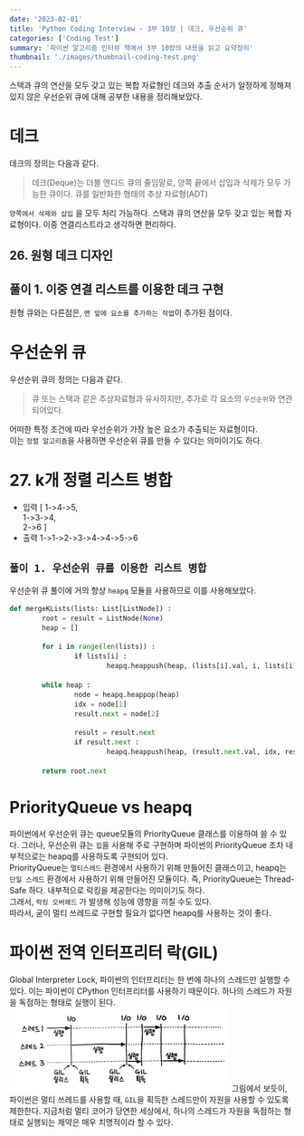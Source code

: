 ```yaml
---
date: '2023-02-01'
title: 'Python Coding Interview - 3부 10장 | 데크, 우선순위 큐'
categories: ['Coding Test']
summary: '파이썬 알고리즘 인터뷰 책에서 3부 10장의 내용을 읽고 요약정리'
thumbnail: './images/thumbnail-coding-test.png'
---
```


스택과 큐의 연산을 모두 갖고 있는 복합 자료형인 데크와 추출 순서가 일정하게 정해져 있지 않은 우선순위 큐에 대해 공부한 내용을 정리해보았다.

# 데크
데크의 정의는 다음과 같다.
> 데크(Deque)는 더블 엔디드 큐의 줄임말로, 양쪽 끝에서 삽입과 삭제가 모두 가능한 큐이다. 큐를 일반화한 형태의 추상 자료형(ADT)

`양쪽에서 삭제와 삽입` 을 모두 처리 가능하다. 스택과 큐의 연산을 모두 갖고 있는 복합 자료형이다. 이중 연결리스트라고 생각하면 편리하다.  

## 26. 원형 데크 디자인
## 풀이 1. 이중 연결 리스트를 이용한 데크 구현
원형 큐와는 다른점은, `맨 앞에 요소를 추가하는 작업`이 추가된 점이다.

# 우선순위 큐
우선순위 큐의 정의는 다음과 같다.
> 큐 또는 스택과 같은 추상자료형과 유사하지만, 추가로 각 요소의 `우선순위`와 연관되어있다.

어떠한 특정 조건에 따라 우선순위가 가장 높은 요소가 추출되는 자료형이다.  
이는 `정렬 알고리즘`을 사용하면 우선순위 큐를 만들 수 있다는 의미이기도 하다.

# 27. k개 정렬 리스트 병합
- 입력
[
	1->4->5,  
	1->3->4,  
	2->6
]
- 출력
1->1->2->3->4->4->5->6
## `풀이 1. 우선순위 큐를 이용한 리스트 병합`
우선순위 큐 풀이에 거의 항상 `heapq` 모듈을 사용하므로 이를 사용해보았다.
```py
def mergeKLists(lists: List[ListNode]) :
		root = result = ListNode(None)
		heap = []

		for i in range(len(lists)) :
				if lists[i] :
						heapq.heappush(heap, (lists[i].val, i, lists[i]))

		while heap :
				node = heapq.heappop(heap)
				idx = node[1]
				result.next = node[2]

				result = result.next
				if result.next :
						heapq.heappush(heap, (result.next.val, idx, result.next))

		return root.next
```

# PriorityQueue vs heapq
파이썬에서 우선순위 큐는 queue모듈의 PriorityQueue 클래스를 이용하여 쓸 수 있다.
그러나, 우선순위 큐는 `힙`을 사용해 주로 구현하며 파이썬의 PriorityQueue 조차 내부적으로는 heapq를 사용하도록 구현되어 있다.   
PriorityQueue는 `멀티스레드` 환경에서 사용하기 위해 만들어진 클래스이고, heapq는 `단일 스레드` 환경에서 사용하기 위해 만들어진 모듈이다. 즉, PriorityQueue는 Thread-Safe 하다. 내부적으로 락킹을 제공한다는 의미이기도 하다.  
그래서, `락킹 오버헤드` 가 발생해 성능에 영향을 끼칠 수도 있다.  
따라서, 굳이 멀티 쓰레드로 구현할 필요가 없다면 heapq를 사용하는 것이 좋다.

# 파이썬 전역 인터프리터 락(GIL)
Global Interpreter Lock, 파이썬의 인터프리터는 한 번에 하나의 스레드만 실행할 수 있다.
이는 파이썬이 CPython 인터프리터를 사용하기 때문이다. 하나의 스레드가 자원을 독점하는 형태로 실행이 된다.  
![전역 인터프리터 락(GIL)의 실행구조](./images/GIL.png)
그림에서 보듯이, 파이썬은 멀티 쓰레드를 사용할 때, `GIL`을 획득한 스레드만이 자원을 사용할 수 있도록 제한한다.
지금처럼 멀티 코어가 당연한 세상에서, 하나의 스레드가 자원을 독점하는 형태로 실행되는 제약은 매우 치명적이라 할 수 있다.  
